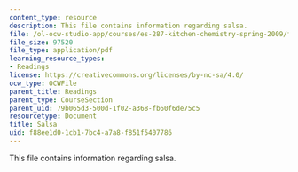 ```yaml
---
content_type: resource
description: This file contains information regarding salsa.
file: /ol-ocw-studio-app/courses/es-287-kitchen-chemistry-spring-2009/f88ee1d01cb17bc4a7a8f851f5407786_MITES_287S09_read02.pdf
file_size: 97520
file_type: application/pdf
learning_resource_types:
- Readings
license: https://creativecommons.org/licenses/by-nc-sa/4.0/
ocw_type: OCWFile
parent_title: Readings
parent_type: CourseSection
parent_uid: 79b065d3-500d-1f02-a368-fb60f6de75c5
resourcetype: Document
title: Salsa
uid: f88ee1d0-1cb1-7bc4-a7a8-f851f5407786
---
```

This file contains information regarding salsa.